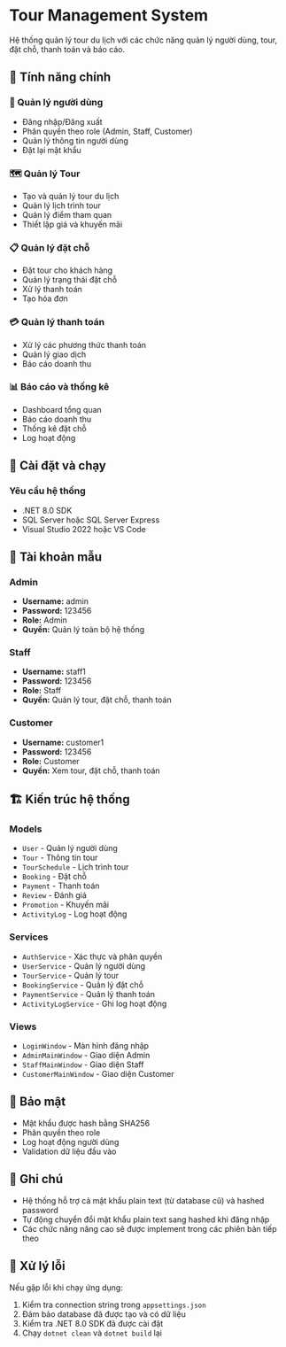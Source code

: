 # Tour Management System

Hệ thống quản lý tour du lịch với các chức năng quản lý người dùng, tour, đặt chỗ, thanh toán và báo cáo.

## 🚀 Tính năng chính

### 👥 Quản lý người dùng
- Đăng nhập/Đăng xuất
- Phân quyền theo role (Admin, Staff, Customer)
- Quản lý thông tin người dùng
- Đặt lại mật khẩu

### 🗺️ Quản lý Tour
- Tạo và quản lý tour du lịch
- Quản lý lịch trình tour
- Quản lý điểm tham quan
- Thiết lập giá và khuyến mãi

### 📋 Quản lý đặt chỗ
- Đặt tour cho khách hàng
- Quản lý trạng thái đặt chỗ
- Xử lý thanh toán
- Tạo hóa đơn

### 💳 Quản lý thanh toán
- Xử lý các phương thức thanh toán
- Quản lý giao dịch
- Báo cáo doanh thu

### 📊 Báo cáo và thống kê
- Dashboard tổng quan
- Báo cáo doanh thu
- Thống kê đặt chỗ
- Log hoạt động

## 🔧 Cài đặt và chạy

### Yêu cầu hệ thống
- .NET 8.0 SDK
- SQL Server hoặc SQL Server Express
- Visual Studio 2022 hoặc VS Code

## 👤 Tài khoản mẫu

### Admin
- **Username:** admin
- **Password:** 123456
- **Role:** Admin
- **Quyền:** Quản lý toàn bộ hệ thống

### Staff
- **Username:** staff1
- **Password:** 123456
- **Role:** Staff
- **Quyền:** Quản lý tour, đặt chỗ, thanh toán

### Customer
- **Username:** customer1
- **Password:** 123456
- **Role:** Customer
- **Quyền:** Xem tour, đặt chỗ, thanh toán

## 🏗️ Kiến trúc hệ thống

### Models
- `User` - Quản lý người dùng
- `Tour` - Thông tin tour
- `TourSchedule` - Lịch trình tour
- `Booking` - Đặt chỗ
- `Payment` - Thanh toán
- `Review` - Đánh giá
- `Promotion` - Khuyến mãi
- `ActivityLog` - Log hoạt động

### Services
- `AuthService` - Xác thực và phân quyền
- `UserService` - Quản lý người dùng
- `TourService` - Quản lý tour
- `BookingService` - Quản lý đặt chỗ
- `PaymentService` - Quản lý thanh toán
- `ActivityLogService` - Ghi log hoạt động

### Views
- `LoginWindow` - Màn hình đăng nhập
- `AdminMainWindow` - Giao diện Admin
- `StaffMainWindow` - Giao diện Staff
- `CustomerMainWindow` - Giao diện Customer

## 🔐 Bảo mật

- Mật khẩu được hash bằng SHA256
- Phân quyền theo role
- Log hoạt động người dùng
- Validation dữ liệu đầu vào

## 📝 Ghi chú

- Hệ thống hỗ trợ cả mật khẩu plain text (từ database cũ) và hashed password
- Tự động chuyển đổi mật khẩu plain text sang hashed khi đăng nhập
- Các chức năng nâng cao sẽ được implement trong các phiên bản tiếp theo

## 🐛 Xử lý lỗi

Nếu gặp lỗi khi chạy ứng dụng:

1. Kiểm tra connection string trong `appsettings.json`
2. Đảm bảo database đã được tạo và có dữ liệu
3. Kiểm tra .NET 8.0 SDK đã được cài đặt
4. Chạy `dotnet clean` và `dotnet build` lại

